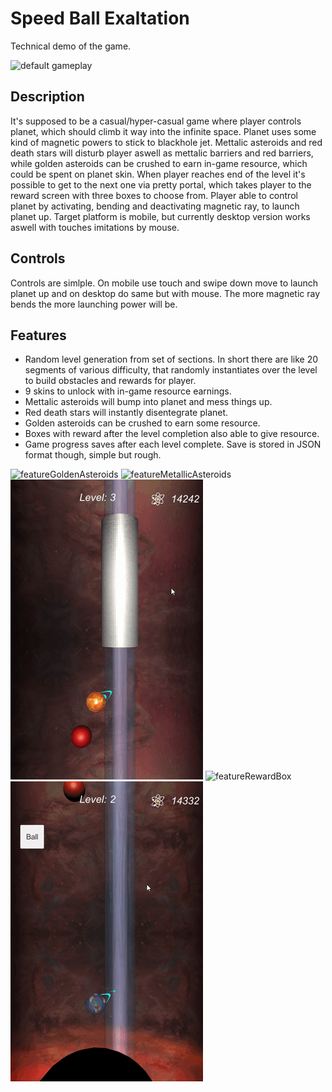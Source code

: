 # Speed Ball Exaltation
Technical demo of the game.

![default gameplay](/Images/defaultGameplay.gif)

## Description
It's supposed to be a casual/hyper-casual game where player controls planet, which should climb it way into the infinite space. Planet uses some kind of magnetic powers to stick to blackhole jet. Mettalic asteroids and red death stars will disturb player aswell as mettalic barriers and red barriers, while golden asteroids can be crushed to earn in-game resource, which could be spent on planet skin. When player reaches end of the level it's possible to get to the next one via pretty portal, which takes player to the reward screen with three boxes to choose from.
Player able to control planet by activating, bending and deactivating magnetic ray, to launch planet up.
Target platform is mobile, but currently desktop version works aswell with touches imitations by mouse.

## Controls
Controls are simlple.
On mobile use touch and swipe down move to launch planet up and on desktop do same but with mouse.
The more magnetic ray bends the more launching power will be.

## Features
- Random level generation from set of sections. In short there are like 20 segments of various difficulty, that randomly instantiates over the level to build obstacles and rewards for player.
- 9 skins to unlock with in-game resource earnings.
- Mettalic asteroids will bump into planet and mess things up.
- Red death stars will instantly disentegrate planet.
- Golden asteroids can be crushed to earn some resource.
- Boxes with reward after the level completion also able to give resource.
- Game progress saves after each level complete. Save is stored in JSON format though, simple but rough.

![featureGoldenAsteroids](/Images/featureGoldenAsteroids.gif) 
![featureMetallicAsteroids](/Images/featureMetallicAsteroids.gif)
![featureMetallicBarrier](/Images/featureMetallicBarrier.gif)
![featureRewardBox](/Images/featureRewardBox.gif)
![featureSkins](/Images/featureSkins.gif)
